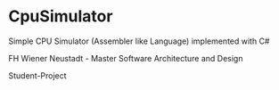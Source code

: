 # CpuSimulator

Simple CPU Simulator (Assembler like Language) implemented with C# 

FH Wiener Neustadt - Master Software Architecture and Design 

Student-Project 
